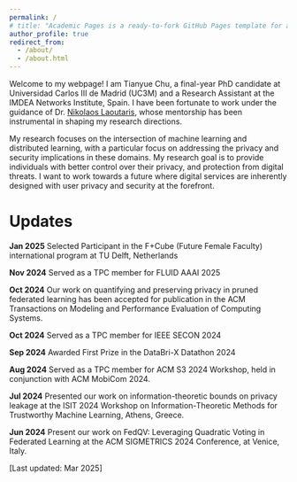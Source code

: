 ```yaml
---
permalink: /
# title: "Academic Pages is a ready-to-fork GitHub Pages template for academic personal websites"
author_profile: true
redirect_from: 
  - /about/
  - /about.html
---
```

Welcome to my webpage!  I am Tianyue Chu, a final-year PhD candidate at Universidad Carlos III de Madrid (UC3M) and a Research Assistant at the IMDEA Networks Institute, Spain.
I have been fortunate to work under the guidance of Dr. [Nikolaos Laoutaris](https://laoutaris.info/), whose mentorship has been instrumental in shaping my research directions.

My research focuses on the intersection of machine learning and distributed learning, with a particular focus on addressing the privacy and security implications in these domains. 
My research goal is to provide individuals with better control over their privacy, and protection from digital threats. 
I want to work towards a future where digital services are inherently designed with user privacy and security at the forefront. 


Updates
======
**Jan 2025**  Selected Participant in the F+Cube (Future Female Faculty) international program at TU Delft, Netherlands

**Nov 2024**  Served as a TPC member for FLUID AAAI 2025

**Oct 2024**   Our work on quantifying and preserving privacy in pruned federated learning has been accepted for publication in the ACM Transactions on Modeling and Performance Evaluation of Computing Systems.

**Oct 2024**   Served as a TPC member for IEEE SECON 2024

**Sep 2024**   Awarded First Prize in the DataBri-X Datathon 2024

**Aug 2024**   Served as a TPC member for ACM S3 2024 Workshop, held in conjunction with ACM MobiCom 2024.

**Jul 2024**   Presented our work on information-theoretic bounds on privacy leakage at the ISIT 2024 Workshop on Information-Theoretic Methods for Trustworthy Machine Learning, Athens, Greece.

**Jun 2024**   Present our work on FedQV: Leveraging Quadratic Voting in Federated Learning at the ACM SIGMETRICS 2024 Conference, at Venice, Italy.


[Last updated: Mar 2025]